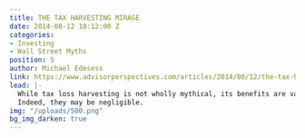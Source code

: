 ```yaml
---
title: THE TAX HARVESTING MIRAGE
date: 2014-08-12 10:12:00 Z
categories:
- Investing
- Wall Street Myths
position: 5
author: Michael Edesess
link: https://www.advisorperspectives.com/articles/2014/08/12/the-tax-harvesting-mirage
lead: |-
  While tax loss harvesting is not wholly mythical, its benefits are vastly overstated.
  Indeed, they may be negligible.
img: "/uploads/500.png"
bg_img_darken: true
---
```


